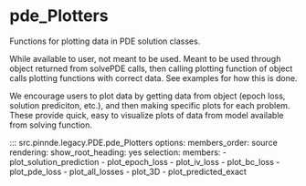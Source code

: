 # pde_Plotters

Functions for plotting data in PDE solution classes.

While available to user, not meant to be used. Meant to be used through
object returned from solvePDE calls, then calling plotting function of object
calls plotting functions with correct data. See examples for how this is done.

We encourage users to plot data by getting data from object (epoch loss, solution prediciton,
etc.), and then making specific plots for each problem. These provide quick, easy to visualize
plots of data from model available from solving function. 


::: src.pinnde.legacy.PDE.pde_Plotters
    options:
        members_order: source
    rendering:
      show_root_heading: yes
    selection:
      members:
        - plot_solution_prediction
        - plot_epoch_loss
        - plot_iv_loss
        - plot_bc_loss
        - plot_pde_loss
        - plot_all_losses
        - plot_3D
        - plot_predicted_exact
